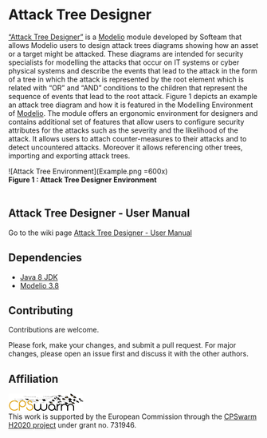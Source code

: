 Attack Tree Designer
====
[“Attack Tree Designer”](https://github.com/cpswarm/modelio-attack-tree-module) is a [Modelio](https://www.modelio.org/) module developed by Softeam that allows Modelio users to design attack trees diagrams showing how an asset or a target might be attacked. These diagrams are intended for security specialists for modelling the attacks that occur on IT systems or cyber physical systems and describe the events that lead to the attack in the form of a tree in which the attack is represented by the root element which is related with “OR” and “AND” conditions to the children that represent the sequence of events that lead to the root attack. Figure 1 depicts an example an attack tree diagram and how it is featured in the Modelling Environment of [Modelio](https://www.modelio.org/). The module offers an ergonomic environment for designers and contains additional set of features that allow users to configure security attributes for the attacks such as the severity and the likelihood of the attack. It allows users to attach counter-measures to their attacks and to detect uncountered attacks. Moreover it allows referencing other trees, importing and exporting attack trees.

![Attack Tree Environment](Example.png =600x) <br>
**Figure 1 : Attack Tree Designer Environment**  <br>  <br>


Attack Tree Designer - User Manual
----

Go to the wiki page
[Attack Tree Designer - User Manual](https://github.com/cpswarm/modelio-attack-tree-module/wiki)


## Dependencies

* [Java 8 JDK](http://www.oracle.com/technetwork/java/javase/downloads/jdk8-downloads-2133151.html) 
* [Modelio 3.8](https://www.modelio.org/downloads/download-modelio.html)

## Contributing
Contributions are welcome. 

Please fork, make your changes, and submit a pull request. For major changes, please open an issue first and discuss it with the other authors.

## Affiliation
![CPSwarm](https://github.com/cpswarm/template/raw/master/cpswarm.png)  
This work is supported by the European Commission through the [CPSwarm H2020 project](https://cpswarm.eu) under grant no. 731946.
